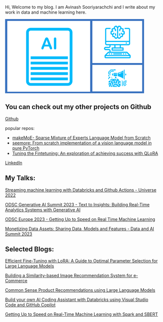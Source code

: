 Hi, Welcome to my blog. I am Avinash Sooriyarachchi and I write about my work in data and machine learning here.

![Blog logo](images/blogImage.png)

## You can check out my other projects on Github

 [Github](https://github.com/AviSoori1x)
 
   popular repos:
   
  - [makeMoE- Sparse Mixture of Experts Language Model from Scratch](https://github.com/AviSoori1x/makeMoE)
  - [seemore: From scratch implementation of a vision language model in pure PyTorch](https://github.com/AviSoori1x/seemore)
  - [Tuning the Fintetuning: An exploration of achieving success with QLoRA](https://github.com/AviSoori1x/Tuning-the-Finetuning)
     
    

 [LinkedIn](https://www.linkedin.com/in/avinash-sooriyarachchi-104b45100/)

## My Talks:
[Streaming machine learning with Databricks and Github Actions - Universe 2022](https://youtu.be/ogk__G33E-A?si=GO01BOIVzLs78pOK)

[ODSC Generative AI Summit 2023 - Text to Insights: Building Real-Time Analytics Systems with Generative AI](https://youtu.be/yJ0ywuG_yv4?t=12880)

[ODSC Europe 2023 - Getting Up to Speed on Real Time Machine Learning](https://youtu.be/eJqqDZkBrzE?si=QTXPKWQQJ0EqzklY)

[Monetizing Data Assets: Sharing Data, Models and Features - Data and AI Summit 2023](https://youtu.be/wj_WtrrEfi8?si=kWgx-jF6nD_f0-h0)

## Selected Blogs:
[Efficient Fine-Tuning with LoRA: A Guide to Optimal Parameter Selection for Large Language Models](https://www.databricks.com/blog/efficient-fine-tuning-lora-guide-llms)

[Building a Similarity-based Image Recommendation System for e-Commerce](https://www.databricks.com/blog/2022/03/01/building-a-similarity-based-image-recommendation-system-for-e-commerce.html)

[Common Sense Product Recommendations using Large Language Models](https://www.databricks.com/blog/common-sense-product-recommendations-using-large-language-models)

[Build your own AI Coding Assistant with Databricks using Visual Studio Code and GitHub Copilot](https://avi-soori.medium.com/build-your-own-ai-coding-assistant-with-databricks-using-visual-studio-code-and-github-copilot-50643317082f)

[Getting Up to Speed on Real-Time Machine Learning with Spark and SBERT](https://opendatascience.com/getting-up-to-speed-on-real-time-machine-learning-with-spark-and-sbert/)

